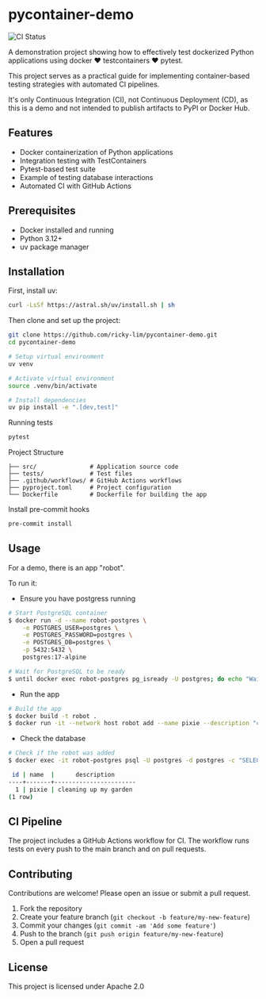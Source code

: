 # pycontainer-demo

![CI Status](https://github.com/ricky-lim/pycontainer-demo/actions/workflows/ci.yml/badge.svg)

A demonstration project showing how to effectively test dockerized Python applications using docker ❤️ testcontainers ❤️ pytest.

This project serves as a practical guide for implementing container-based testing strategies with automated CI pipelines.

It's only Continuous Integration (CI), not Continuous Deployment (CD), as this is a demo and not intended to publish artifacts to PyPI or Docker Hub.

## Features

- Docker containerization of Python applications
- Integration testing with TestContainers
- Pytest-based test suite
- Example of testing database interactions
- Automated CI with GitHub Actions

## Prerequisites

- Docker installed and running
- Python 3.12+
- uv package manager

## Installation

First, install uv:

```bash
curl -LsSf https://astral.sh/uv/install.sh | sh
```

Then clone and set up the project:

```bash
git clone https://github.com/ricky-lim/pycontainer-demo.git
cd pycontainer-demo

# Setup virtual environment
uv venv

# Activate virtual environment
source .venv/bin/activate

# Install dependencies
uv pip install -e ".[dev,test]"
```

Running tests

```bash
pytest
```

Project Structure

```
├── src/               # Application source code
├── tests/             # Test files
├── .github/workflows/ # GitHub Actions workflows
├── pyproject.toml     # Project configuration
└── Dockerfile         # Dockerfile for building the app
```

Install pre-commit hooks

```bash
pre-commit install
```

## Usage

For a demo, there is an app "robot".

To run it:

- Ensure you have postgress running

```bash
# Start PostgreSQL container
$ docker run -d --name robot-postgres \
    -e POSTGRES_USER=postgres \
    -e POSTGRES_PASSWORD=postgres \
    -e POSTGRES_DB=postgres \
    -p 5432:5432 \
    postgres:17-alpine

# Wait for PostgreSQL to be ready
$ until docker exec robot-postgres pg_isready -U postgres; do echo "Waiting for PostgreSQL..."; sleep 1; done
```

- Run the app

```bash
# Build the app
$ docker build -t robot .
$ docker run -it --network host robot add --name pixie --description "cleaning up my garden"
```

- Check the database

```bash
# Check if the robot was added
$ docker exec -it robot-postgres psql -U postgres -d postgres -c "SELECT * FROM robot;"

 id | name  |      description
----+-------+-----------------------
  1 | pixie | cleaning up my garden
(1 row)
```

## CI Pipeline

The project includes a GitHub Actions workflow for CI. The workflow runs tests on every push to the main branch and on pull requests.

## Contributing

Contributions are welcome! Please open an issue or submit a pull request.

1. Fork the repository
2. Create your feature branch (`git checkout -b feature/my-new-feature`)
3. Commit your changes (`git commit -am 'Add some feature'`)
4. Push to the branch (`git push origin feature/my-new-feature`)
5. Open a pull request

## License

This project is licensed under Apache 2.0
